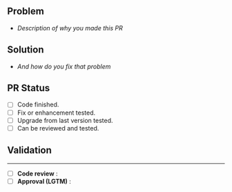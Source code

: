 ## Problem
- *Description of why you made this PR*

## Solution
- *And how do you fix that problem*

## PR Status
- [ ] Code finished.
- [ ] Fix or enhancement tested.
- [ ] Upgrade from last version tested.
- [ ] Can be reviewed and tested.

## Validation
---
- [ ] **Code review** : 
- [ ] **Approval (LGTM)** :  